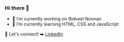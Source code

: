 ### Hi there 👋


- 🔭 I’m currently working on Bidvest Noonan
- 🌱 I’m currently learning HTML, CSS and JavaScript

:link: Let's connect! ➡️ 
 [LinkedIn](https://www.linkedin.com/in/eduardo-petersen-69a1391ba/) 

